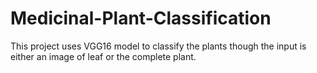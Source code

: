 # Medicinal-Plant-Classification
<p>This project uses VGG16 model to classify the plants though the input is either an image of leaf or the complete plant.</p>
